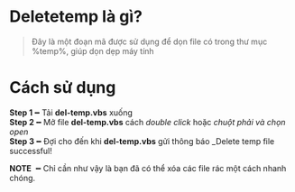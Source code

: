 # Deletetemp là gì?
> Đây là một đoạn mã được sử dụng để dọn file có trong thư mục %temp%, giúp dọn dẹp máy tính

# Cách sử dụng
**Step 1**╺╸Tải **del-temp.vbs** xuống <br>
**Step 2**╺╸Mở file **del-temp.vbs** cách _double click_ hoặc _chuột phải và chọn open_ <br>
**Step 3**╺╸Đợi cho đến khi  **del-temp.vbs** gửi thông báo _Delete temp file successful! <br>

**NOTE** ╺╸Chỉ cần như vậy là bạn đã có thể xóa các file rác một cách nhanh chóng.

